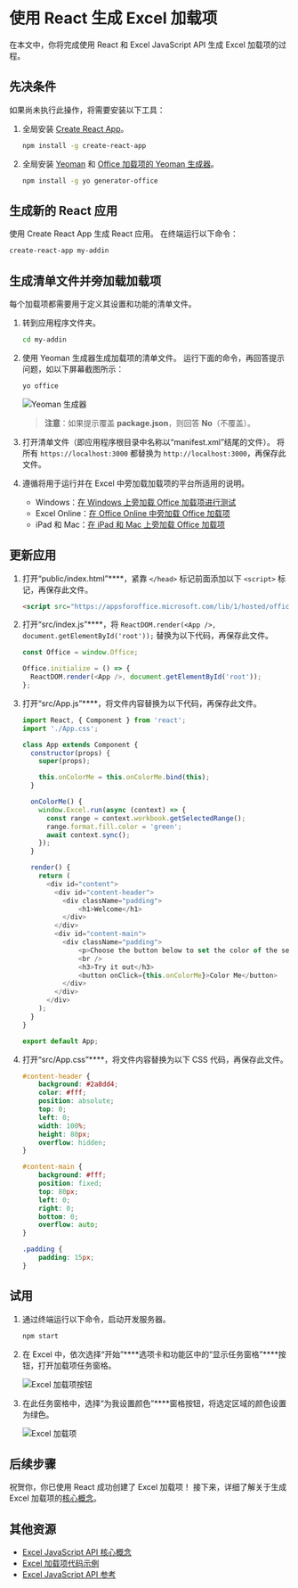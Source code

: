 # <a name="build-an-excel-add-in-using-react"></a>使用 React 生成 Excel 加载项

在本文中，你将完成使用 React 和 Excel JavaScript API 生成 Excel 加载项的过程。

## <a name="prerequisites"></a>先决条件

如果尚未执行此操作，将需要安装以下工具：

1. 全局安装 [Create React App](https://github.com/facebookincubator/create-react-app)。

    ```bash
    npm install -g create-react-app
    ```

2. 全局安装 [Yeoman](https://github.com/yeoman/yo) 和 [Office 加载项的 Yeoman 生成器](https://github.com/OfficeDev/generator-office)。

    ```bash
    npm install -g yo generator-office
    ```

## <a name="generate-a-new-react-app"></a>生成新的 React 应用

使用 Create React App 生成 React 应用。 在终端运行以下命令：

```bash
create-react-app my-addin
```

## <a name="generate-the-manifest-file-and-sideload-the-add-in"></a>生成清单文件并旁加载加载项

每个加载项都需要用于定义其设置和功能的清单文件。

1. 转到应用程序文件夹。

    ```bash
    cd my-addin
    ```

2. 使用 Yeoman 生成器生成加载项的清单文件。 运行下面的命令，再回答提示问题，如以下屏幕截图所示：

    ```bash
    yo office
    ```
    ![Yeoman 生成器](../../images/yo-office.png)
    >**注意**：如果提示覆盖 **package.json**，则回答 **No**（不覆盖）。

3. 打开清单文件（即应用程序根目录中名称以“manifest.xml”结尾的文件）。 将所有 `https://localhost:3000` 都替换为 `http://localhost:3000`，再保存此文件。

4. 遵循将用于运行并在 Excel 中旁加载加载项的平台所适用的说明。

    - Windows：[在 Windows 上旁加载 Office 加载项进行测试](../testing/create-a-network-shared-folder-catalog-for-task-pane-and-content-add-ins.md)
    - Excel Online：[在 Office Online 中旁加载 Office 加载项](../testing/sideload-office-add-ins-for-testing.md#sideload-an-office-add-in-on-office-online)
    - iPad 和 Mac：[在 iPad 和 Mac 上旁加载 Office 加载项](../testing/sideload-an-office-add-in-on-ipad-and-mac.md)

## <a name="update-the-app"></a>更新应用

1. 打开“public/index.html”****，紧靠 `</head>` 标记前面添加以下 `<script>` 标记，再保存此文件。

    ```html
    <script src="https://appsforoffice.microsoft.com/lib/1/hosted/office.js"></script>
    ```

2. 打开“src/index.js”****，将 `ReactDOM.render(<App />, document.getElementById('root'));` 替换为以下代码，再保存此文件。 

    ```typescript
    const Office = window.Office;
    
    Office.initialize = () => {
      ReactDOM.render(<App />, document.getElementById('root'));
    };
    ```

3. 打开“src/App.js”****，将文件内容替换为以下代码，再保存此文件。 

    ```js
    import React, { Component } from 'react';
    import './App.css';

    class App extends Component {
      constructor(props) {
        super(props);

        this.onColorMe = this.onColorMe.bind(this);
      }

      onColorMe() {
        window.Excel.run(async (context) => {
          const range = context.workbook.getSelectedRange();
          range.format.fill.color = 'green';
          await context.sync();
        });
      }

      render() {
        return (
          <div id="content">
            <div id="content-header">
              <div className="padding">
                  <h1>Welcome</h1>
              </div>
            </div>
            <div id="content-main">
              <div className="padding">
                  <p>Choose the button below to set the color of the selected range to green.</p>
                  <br />
                  <h3>Try it out</h3>
                  <button onClick={this.onColorMe}>Color Me</button>
              </div>
            </div>
          </div>
        );
      }
    }

    export default App;
    ```

4. 打开“src/App.css”****，将文件内容替换为以下 CSS 代码，再保存此文件。 

    ```css
    #content-header {
        background: #2a8dd4;
        color: #fff;
        position: absolute;
        top: 0;
        left: 0;
        width: 100%;
        height: 80px; 
        overflow: hidden;
    }

    #content-main {
        background: #fff;
        position: fixed;
        top: 80px;
        left: 0;
        right: 0;
        bottom: 0;
        overflow: auto; 
    }

    .padding {
        padding: 15px;
    }
    ```

## <a name="try-it-out"></a>试用

1. 通过终端运行以下命令，启动开发服务器。

    ```bash
    npm start
    ```

2. 在 Excel 中，依次选择“开始”****选项卡和功能区中的“显示任务窗格”****按钮，打开加载项任务窗格。

    ![Excel 加载项按钮](../../images/excel_quickstart_addin_2a.png)

3. 在此任务窗格中，选择“为我设置颜色”****窗格按钮，将选定区域的颜色设置为绿色。

    ![Excel 加载项](../../images/excel_quickstart_addin_2b.png)

## <a name="next-steps"></a>后续步骤

祝贺你，你已使用 React 成功创建了 Excel 加载项！ 接下来，详细了解关于生成 Excel 加载项的[核心概念](excel-add-ins-core-concepts.md)。

## <a name="additional-resources"></a>其他资源

* [Excel JavaScript API 核心概念](excel-add-ins-core-concepts.md)
* [Excel 加载项代码示例](http://dev.office.com/code-samples#?filters=excel,office%20add-ins)
* [Excel JavaScript API 参考](../../reference/excel/excel-add-ins-reference-overview.md)
